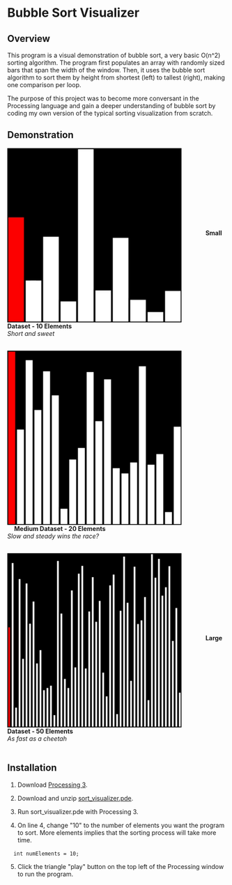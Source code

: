 # Bubble Sort Visualizer


## Overview
This program is a visual demonstration of bubble sort, a very basic O(n^2) sorting algorithm. The program first populates an array with randomly sized bars that span the width of the window. Then, it uses the bubble sort algorithm to sort them by height from shortest (left) to tallest (right), making one comparison per loop.

The purpose of this project was to become more conversant in the Processing language and gain a deeper understanding of bubble sort by coding my own version of the typical sorting visualization from scratch.


## Demonstration


<p> <img src="demo_gifs/small10.gif" width="400" align="middle"> &nbsp;&nbsp;&nbsp;&nbsp;&nbsp;&nbsp;&nbsp;&nbsp;
	&nbsp;&nbsp;&nbsp;&nbsp;<b>Small Dataset - 10 Elements</b><br><i>Short and sweet</i><br><br></p>
	
<p> <img src="demo_gifs/medium20.gif" width="400" align="middle"> &nbsp;&nbsp;&nbsp;&nbsp;&nbsp;&nbsp;&nbsp;&nbsp;
	&nbsp;&nbsp;&nbsp;&nbsp;<b>Medium Dataset - 20 Elements</b><br><i>Slow and steady wins the race?</i><br><br></p>

<p> <img src="demo_gifs/large50.gif" width="400" align="middle"> &nbsp;&nbsp;&nbsp;&nbsp;&nbsp;&nbsp;&nbsp;&nbsp;
	&nbsp;&nbsp;&nbsp;&nbsp;<b>Large Dataset - 50 Elements</b><br><i>As fast as a cheetah</i><br><br></p>



## Installation

1. Download [Processing 3](https://processing.org/download/).

2. Download and unzip [sort_visualizer.pde](https://github.com/neha-deshpande001/bubble_sort_visualizer/archive/master.zip).

3. Run sort_visualizer.pde with Processing 3.

4. On line 4, change "10" to the number of elements you want the program to sort. More elements implies that the sorting process will take more time.

```
  int numElements = 10;
```

5. Click the triangle "play" button on the top left of the Processing window to run the program.
